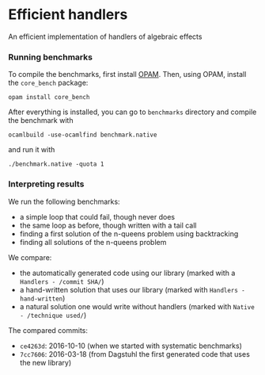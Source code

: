 Efficient handlers
==================

An efficient implementation of handlers of algebraic effects

### Running benchmarks

To compile the benchmarks, first install [OPAM](https://opam.ocaml.org).
Then, using OPAM, install the `core_bench` package:

    opam install core_bench

After everything is installed, you can go to `benchmarks` directory and compile the benchmark with

    ocamlbuild -use-ocamlfind benchmark.native

and run it with

    ./benchmark.native -quota 1


### Interpreting results

We run the following benchmarks:

* a simple loop that could fail, though never does
* the same loop as before, though written with a tail call
* finding a first solution of the n-queens problem using backtracking
* finding all solutions of the n-queens problem

We compare:

* the automatically generated code using our library (marked with a `Handlers - /commit SHA/`)
* a hand-written solution that uses our library (marked with `Handlers - hand-written`)
* a natural solution one would write without handlers (marked with `Native - /technique used/`)

The compared commits:

* `ce4263d`: 2016-10-10 (when we started with systematic benchmarks)
* `7cc7606`: 2016-03-18 (from Dagstuhl the first generated code that uses the new library)
